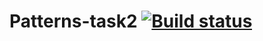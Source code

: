 # Patterns-task2  [![Build status](https://ci.appveyor.com/api/projects/status/pw0ax24r4rd4a97b/branch/main?svg=true)](https://ci.appveyor.com/project/Sapfirka/patterns-task2/branch/main)

